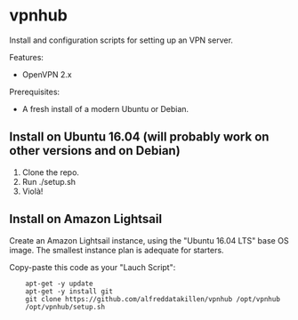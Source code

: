 # vpnhub

Install and configuration scripts for setting up an VPN server.

Features:

* OpenVPN 2.x

Prerequisites:

* A fresh install of a modern Ubuntu or Debian.

## Install on Ubuntu 16.04 (will probably work on other versions and on Debian)

1. Clone the repo.
2. Run ./setup.sh
3. Violà!

## Install on Amazon Lightsail

Create an Amazon Lightsail instance, using the "Ubuntu 16.04 LTS" base OS image.
The smallest instance plan is adequate for starters.

Copy-paste this code as your "Lauch Script":

		apt-get -y update
		apt-get -y install git
		git clone https://github.com/alfreddatakillen/vpnhub /opt/vpnhub
		/opt/vpnhub/setup.sh


